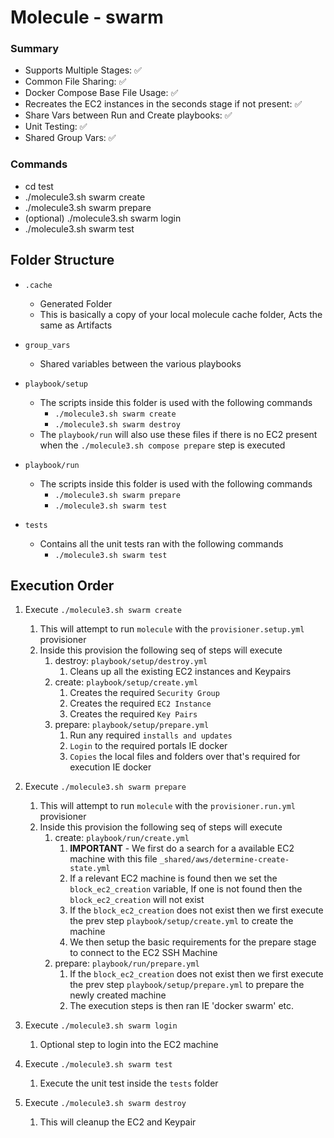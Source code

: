 # Molecule - swarm

### Summary
- Supports Multiple Stages: ✅
- Common File Sharing: ✅
- Docker Compose Base File Usage: ✅
- Recreates the EC2 instances in the seconds stage if not present: ✅
- Share Vars between Run and Create playbooks: ✅
- Unit Testing: ✅
- Shared Group Vars: ✅

### Commands
- cd test
- ./molecule3.sh swarm create
- ./molecule3.sh swarm prepare
- (optional) ./molecule3.sh swarm login
- ./molecule3.sh swarm test

## Folder Structure

- `.cache`
  - Generated Folder
  - This is basically a copy of your local molecule cache folder, Acts the same as Artifacts


- `group_vars`
  - Shared variables between the various playbooks


- `playbook/setup`
  - The scripts inside this folder is used with the following commands
    - `./molecule3.sh swarm create`
    - `./molecule3.sh swarm destroy`
  - The `playbook/run` will also use these files if there is no EC2 present when the `./molecule3.sh compose prepare` step is executed


- `playbook/run`
  - The scripts inside this folder is used with the following commands
    - `./molecule3.sh swarm prepare`
    - `./molecule3.sh swarm test`


- `tests`
  - Contains all the unit tests ran with the following commands
    - `./molecule3.sh swarm test`

## Execution Order

1) Execute `./molecule3.sh swarm create`
   1) This will attempt to run `molecule` with the `provisioner.setup.yml` provisioner
   2) Inside this provision the following seq of steps will execute
      1) destroy: `playbook/setup/destroy.yml`
         1) Cleans up all the existing EC2 instances and Keypairs
      2) create: `playbook/setup/create.yml`
         1) Creates the required `Security Group`
         2) Creates the required `EC2 Instance`
         3) Creates the required `Key Pairs`
      3) prepare: `playbook/setup/prepare.yml`
         1) Run any required `installs and updates`
         2) `Login` to the required portals IE docker
         3) `Copies` the local files and folders over that's required for execution IE docker


2) Execute `./molecule3.sh swarm prepare`
   1) This will attempt to run `molecule` with the `provisioner.run.yml` provisioner
   2) Inside this provision the following seq of steps will execute
      1) create: `playbook/run/create.yml`
         1) **IMPORTANT** - We first do a search for a available EC2 machine with this file `_shared/aws/determine-create-state.yml`
         2) If a relevant EC2 machine is found then we set the `block_ec2_creation` variable, If one is not found then the `block_ec2_creation` will not exist
         3) If the `block_ec2_creation` does not exist then we first execute the prev step `playbook/setup/create.yml` to create the machine
         4) We then setup the basic requirements for the prepare stage to connect to the EC2 SSH Machine
      2) prepare: `playbook/run/prepare.yml`
         1) If the `block_ec2_creation` does not exist then we first execute the prev step `playbook/setup/prepare.yml` to prepare the newly created machine
         2) The execution steps is then ran IE 'docker swarm' etc.


3) Execute `./molecule3.sh swarm login`
   1) Optional step to login into the EC2 machine


4) Execute `./molecule3.sh swarm test`
   1) Execute the unit test inside the `tests` folder


5) Execute `./molecule3.sh swarm destroy`
   1) This will cleanup the EC2 and Keypair

